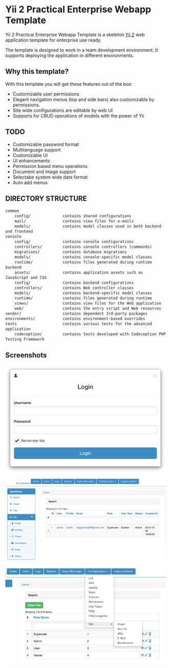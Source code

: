 Yii 2 Practical Enterprise Webapp Template
===============================

Yii 2 Practical Enterprise Webapp Template is a skeleton [Yii 2](http://www.yiiframework.com/) web application template for enterprise use ready.

The template is designed to work in a team development environment. It supports
deploying the application in different environments.

Why this template?
-------------------
With this template you will get these features out of the box:

- Customizable user permissions
- Elegant navigation menus (top and side bars) also customizable by permissions.
- Site wide configurations are editable by web UI
- Supports for CRUD operations of models with the power of Yii

TODO
-------------------
- Customizable password format
- Multilanguage support
- Customizable UI
- UI enhancements
- Permission based menu operations
- Document and image support
- Selectabe system wide date format
- Auto add menus

DIRECTORY STRUCTURE
-------------------

```
common
    config/              contains shared configurations
    mail/                contains view files for e-mails
    models/              contains model classes used in both backend and frontend
console
    config/              contains console configurations
    controllers/         contains console controllers (commands)
    migrations/          contains database migrations
    models/              contains console-specific model classes
    runtime/             contains files generated during runtime
backend
    assets/              contains application assets such as JavaScript and CSS
    config/              contains backend configurations
    controllers/         contains Web controller classes
    models/              contains backend-specific model classes
    runtime/             contains files generated during runtime
    views/               contains view files for the Web application
    web/                 contains the entry script and Web resources
vendor/                  contains dependent 3rd-party packages
environments/            contains environment-based overrides
tests                    contains various tests for the advanced application
    codeception/         contains tests developed with Codeception PHP Testing Framework
```
Screenshots
-------------------
<img src="https://raw.githubusercontent.com/tolgayilmaz86/yii2-practical-enterprise-webapp-template/master/common/login.png"/>

<img src ="https://raw.githubusercontent.com/tolgayilmaz86/yii2-practical-enterprise-webapp-template/master/common/menu.png"/>

<img src ="https://raw.githubusercontent.com/tolgayilmaz86/yii2-practical-enterprise-webapp-template/master/common/permissions.png"/>
